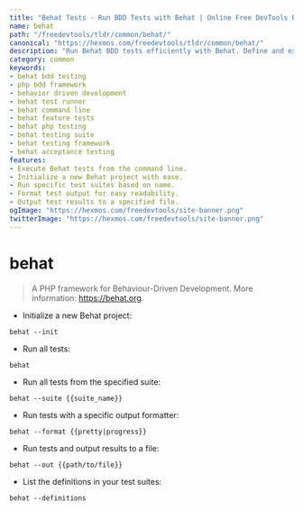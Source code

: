 ```yaml
---
title: "Behat Tests - Run BDD Tests with Behat | Online Free DevTools by Hexmos"
name: behat
path: "/freedevtools/tldr/common/behat/"
canonical: "https://hexmos.com/freedevtools/tldr/common/behat/"
description: "Run Behat BDD tests efficiently with Behat. Define and execute behavior-driven specifications for PHP applications. Free online tool, no registration required."
category: common
keywords:
- behat bdd testing
- php bdd framework
- behavior driven development
- behat test runner
- behat command line
- behat feature tests
- behat php testing
- behat testing suite
- behat testing framework
- behat acceptance testing
features:
- Execute Behat tests from the command line.
- Initialize a new Behat project with ease.
- Run specific test suites based on name.
- Format test output for easy readability.
- Output test results to a specified file.
ogImage: "https://hexmos.com/freedevtools/site-banner.png"
twitterImage: "https://hexmos.com/freedevtools/site-banner.png"
---
```


# behat

> A PHP framework for Behaviour-Driven Development.
> More information: <https://behat.org>.

- Initialize a new Behat project:

`behat --init`

- Run all tests:

`behat`

- Run all tests from the specified suite:

`behat --suite {{suite_name}}`

- Run tests with a specific output formatter:

`behat --format {{pretty|progress}}`

- Run tests and output results to a file:

`behat --out {{path/to/file}}`

- List the definitions in your test suites:

`behat --definitions`
